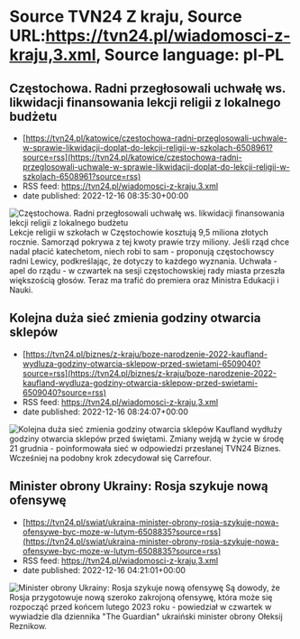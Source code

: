 # Source TVN24 Z kraju, Source URL:https://tvn24.pl/wiadomosci-z-kraju,3.xml, Source language: pl-PL

## Częstochowa. Radni przegłosowali uchwałę ws. likwidacji finansowania lekcji religii z lokalnego budżetu
 - [https://tvn24.pl/katowice/czestochowa-radni-przeglosowali-uchwale-w-sprawie-likwidacji-doplat-do-lekcji-religii-w-szkolach-6508961?source=rss](https://tvn24.pl/katowice/czestochowa-radni-przeglosowali-uchwale-w-sprawie-likwidacji-doplat-do-lekcji-religii-w-szkolach-6508961?source=rss)
 - RSS feed: https://tvn24.pl/wiadomosci-z-kraju,3.xml
 - date published: 2022-12-16 08:35:30+00:00

<img alt="Częstochowa. Radni przegłosowali uchwałę ws. likwidacji finansowania lekcji religii z lokalnego budżetu" src="https://tvn24.pl/najnowsze/cdn-zdjecie-thzde0-religia-6240449/alternates/LANDSCAPE_1280" />
    Lekcje religii w szkołach w Częstochowie kosztują 9,5 miliona złotych rocznie. Samorząd pokrywa z tej kwoty prawie trzy miliony. Jeśli rząd chce nadal płacić katechetom, niech robi to sam - proponują częstochowscy radni Lewicy, podkreślając, że dotyczy to każdego wyznania. Uchwała - apel do rządu - w czwartek na sesji częstochowskiej rady miasta przeszła większością głosów. Teraz ma trafić do premiera oraz Ministra Edukacji i Nauki.

## Kolejna duża sieć zmienia godziny otwarcia sklepów
 - [https://tvn24.pl/biznes/z-kraju/boze-narodzenie-2022-kaufland-wydluza-godziny-otwarcia-sklepow-przed-swietami-6509040?source=rss](https://tvn24.pl/biznes/z-kraju/boze-narodzenie-2022-kaufland-wydluza-godziny-otwarcia-sklepow-przed-swietami-6509040?source=rss)
 - RSS feed: https://tvn24.pl/wiadomosci-z-kraju,3.xml
 - date published: 2022-12-16 08:24:07+00:00

<img alt="Kolejna duża sieć zmienia godziny otwarcia sklepów" src="https://tvn24.pl/najnowsze/cdn-zdjecie-cgddq9-kaufland-5106588/alternates/LANDSCAPE_1280" />
    Kaufland wydłuży godziny otwarcia sklepów przed świętami. Zmiany wejdą w życie w środę 21 grudnia - poinformowała sieć w odpowiedzi przesłanej TVN24 Biznes. Wcześniej na podobny krok zdecydował się Carrefour.

## Minister obrony Ukrainy: Rosja szykuje nową ofensywę
 - [https://tvn24.pl/swiat/ukraina-minister-obrony-rosja-szykuje-nowa-ofensywe-byc-moze-w-lutym-6508835?source=rss](https://tvn24.pl/swiat/ukraina-minister-obrony-rosja-szykuje-nowa-ofensywe-byc-moze-w-lutym-6508835?source=rss)
 - RSS feed: https://tvn24.pl/wiadomosci-z-kraju,3.xml
 - date published: 2022-12-16 04:21:01+00:00

<img alt="Minister obrony Ukrainy: Rosja szykuje nową ofensywę" src="https://tvn24.pl/najnowsze/cdn-zdjecie-k5zcmg-rosyjscy-zolnierze-6508241/alternates/LANDSCAPE_1280" />
    Są dowody, że Rosja przygotowuje nową szeroko zakrojoną ofensywę, która może się rozpocząć przed końcem lutego 2023 roku - powiedział w czwartek w wywiadzie dla dziennika "The Guardian" ukraiński minister obrony Ołeksij Reznikow.
